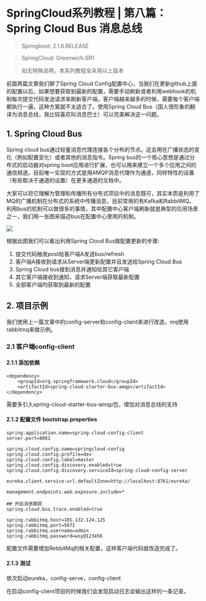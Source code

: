 # SpringCloud系列教程 | 第八篇：Spring Cloud Bus 消息总线

> Springboot: 2.1.6.RELEASE

> SpringCloud: Greenwich.SR1

> 如无特殊说明，本系列教程全采用以上版本

前面两篇文章我们聊了Spring Cloud Config配置中心，当我们在更新github上面的配置以后，如果想要获取到最新的配置，需要手动刷新或者利用webhook的机制每次提交代码发送请求来刷新客户端，客户端越来越多的时候，需要每个客户端都执行一遍，这种方案就不太适合了。使用Spring Cloud Bus（国人很形象的翻译为消息总线，我比较喜欢叫消息巴士）可以完美解决这一问题。

## 1. Spring Cloud Bus
Spring cloud bus通过轻量消息代理连接各个分布的节点。这会用在广播状态的变化（例如配置变化）或者其他的消息指令。Spring bus的一个核心思想是通过分布式的启动器对spring boot应用进行扩展，也可以用来建立一个多个应用之间的通信频道。目前唯一实现的方式是用AMQP消息代理作为通道，同样特性的设置（有些取决于通道的设置）在更多通道的文档中。

大家可以将它理解为管理和传播所有分布式项目中的消息既可，其实本质是利用了MQ的广播机制在分布式的系统中传播消息，目前常用的有Kafka和RabbitMQ。利用bus的机制可以做很多的事情，其中配置中心客户端刷新就是典型的应用场景之一，我们用一张图来描述bus在配置中心使用的机制。

![](https://springcloud-oss.oss-cn-shanghai.aliyuncs.com/chapter8/configbus1.jpg)

根据此图我们可以看出利用Spring Cloud Bus做配置更新的步骤:

1. 提交代码触发post给客户端A发送bus/refresh
2. 客户端A接收到请求从Server端更新配置并且发送给Spring Cloud Bus
3. Spring Cloud bus接到消息并通知给其它客户端
4. 其它客户端接收到通知，请求Server端获取最新配置
5. 全部客户端均获取到最新的配置

## 2. 项目示例
我们使用上一篇文章中的config-server和config-client来进行改造，mq使用rabbitmq来做示例。

### 2.1 客户端config-client
#### 2.1.1 添加依赖
```
<dependency>
    <groupId>org.springframework.cloud</groupId>
    <artifactId>spring-cloud-starter-bus-amqp</artifactId>
</dependency>
```

需要多引入spring-cloud-starter-bus-amqp包，增加对消息总线的支持

#### 2.1.2 配置文件 bootstrap.properties

```
spring.application.name=spring-cloud-config-client
server.port=8081

spring.cloud.config.name=springcloud-config
spring.cloud.config.profile=dev
spring.cloud.config.label=master
spring.cloud.config.discovery.enabled=true
spring.cloud.config.discovery.serviceId=spring-cloud-config-server

eureka.client.service-url.defaultZone=http://localhost:8761/eureka/

management.endpoints.web.exposure.include=*

## 开启消息跟踪
spring.cloud.bus.trace.enabled=true

spring.rabbitmq.host=101.132.124.125
spring.rabbitmq.port=5672
spring.rabbitmq.username=admin
spring.rabbitmq.password=wsy@123456
```
配置文件需要增加RebbitMq的相关配置，这样客户端代码就改造完成了。

#### 2.1.3 测试
依次启动eureka，config-serve，config-client

在启动config-client项目的时候我们会发现启动日志会输出这样的一条记录。

```

```